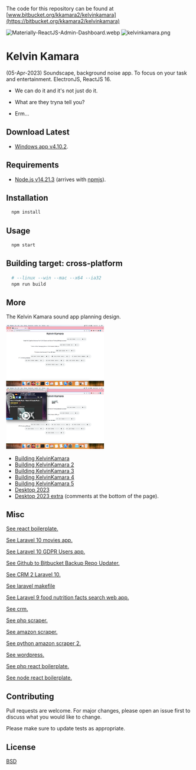 The code for this repository can be found at [www.bitbucket.org/kkamara2/kelvinkamara](https://bitbucket.org/kkamara2/kelvinkamara)

<img src="https://codedthemes.com/wp-content/uploads/edd/2022/05/Materially-ReactJS-Admin-Dashboard.webp" alt="Materially-ReactJS-Admin-Dashboard.webp" width=""/>

<img src="https://github.com/kkamara/useful/blob/main/kelvinkamara.png?raw=true" alt="kelvinkamara.png" width=""/>

# Kelvin Kamara

(05-Apr-2023) Soundscape, background noise app. To focus on your task and entertainment. ElectronJS, ReactJS 16.

- We can do it and it's not just do it.

- What are they tryna tell you?

- Erm...

## Download Latest

* [Windows app v4.10.2](https://github.com/kkamara/kelvinkamara/releases).

## Requirements

* [Node.js v14.21.3](https://nodejs.org/en/blog/release/v14.21.3) (arrives with [npmjs](https://www.npmjs.com/)).

## Installation

```bash
  npm install
```

## Usage

```bash
  npm start
```

## Building target: cross-platform

```bash
  # --linux --win --mac --x64 --ia32
  npm run build
```

## More

The Kelvin Kamara sound app planning design.

<img src="https://raw.githubusercontent.com/kkamara/useful/main/kelvinkamara-planning.png" alt="kelvinkamara-planning.png" width="265"/> <img src="https://raw.githubusercontent.com/kkamara/useful/main/kelvinkamara-planning2.png" alt="kelvinkamara-planning2.png" width="265"/>

* [Building KelvinKamara](https://github.com/kkamara/useful/blob/main/kelvinkamara-building.png)
* [Building KelvinKamara 2](https://github.com/kkamara/useful/blob/main/kelvinkamara-building2.png)
* [Building KelvinKamara 3](https://github.com/kkamara/useful/blob/main/kelvinkamara-building3.png)
* [Building KelvinKamara 4](https://github.com/kkamara/useful/blob/main/kelvinkamara-building4.png)
* [Building KelvinKamara 5](https://github.com/kkamara/useful/blob/main/kelvinkamara-building5.png)
* [Desktop 2023](https://raw.githubusercontent.com/kkamara/useful/main/desktop-2023.png)
* [Desktop 2023 extra](https://github.com/kkamara/useful/commit/a9e620925598c945ad71501388dc615f4b381d33) (comments at the bottom of the page).

## Misc

[See react boilerplate.](https://github.com/kkamara/react-boilerplate)

[See Laravel 10 movies app.](https://github.com/kkamara/movies)

[See Laravel 10 GDPR Users app.](https://github.com/kkamara/users-api-laravel-10-php-app-5)

[See Github to Bitbucket Backup Repo Updater.](https://github.com/kkamara/ghbbupdater)

[See CRM 2 Laravel 10.](https://github.com/kkamara/crm-2-laravel-10)

[See laravel makefile](https://github.com/kkamara/laravel-makefile)

[See Laravel 9 food nutrition facts search web app.](https://github.com/kkamara/food-nutrition-facts-search-web-app)

[See crm.](https://github.com/kkamara/crm)

[See php scraper.](https://github.com/kkamara/php-scraper)

[See amazon scraper.](https://github.com/kkamara/amazon-scraper)

[See python amazon scraper 2.](https://github.com/kkamara/selenium-py)

[See wordpress.](https://github.com/kkamara/wordpress)

[See php react boilerplate.](https://github.com/kkamara/php-react-boilerplate)

[See node react boilerplate.](https://github.com/kkamara/node-react-boilerplate)

## Contributing
Pull requests are welcome. For major changes, please open an issue first to discuss what you would like to change.

Please make sure to update tests as appropriate.

## License
[BSD](https://opensource.org/licenses/BSD-3-Clause)
